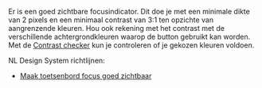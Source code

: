 <!-- @license CC0-1.0 -->

Er is een goed zichtbare focusindicator. Dit doe je met een minimale dikte van 2 pixels en een minimaal contrast van 3:1 ten opzichte van aangrenzende kleuren. Hou ook rekening met het contrast met de verschillende achtergrondkleuren waarop de button gebruikt kan worden. Met de [Contrast checker](/contrast/) kun je controleren of je gekozen kleuren voldoen.

NL Design System richtlijnen:

- [Maak toetsenbord focus goed zichtbaar](/richtlijnen/formulieren/visueel-ontwerp/focus-goed-zichtbaar/)
